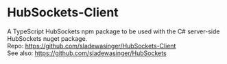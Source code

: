 # HubSockets-Client
A TypeScript HubSockets npm package to be used with the C# server-side HubSockets nuget package.  
Repo: https://github.com/sladewasinger/HubSockets-Client  
See also: https://github.com/sladewasinger/HubSockets  